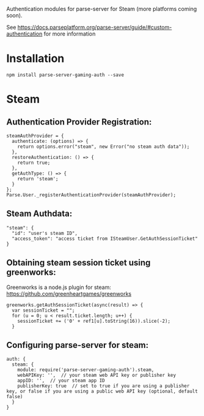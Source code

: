 Authentication modules for parse-server for Steam (more platforms coming soon).

See https://docs.parseplatform.org/parse-server/guide/#custom-authentication for more information 

# Installation

`npm install parse-server-gaming-auth --save`

# Steam

## Authentication Provider Registration:

```
steamAuthProvider = {
  authenticate: (options) => {
    return options.error("steam", new Error("no steam auth data"));
  },
  restoreAuthentication: () => {
    return true;
  },
  getAuthType: () => {
    return 'steam';
  }
};
Parse.User._registerAuthenticationProvider(steamAuthProvider);
```

## Steam Authdata:
```
"steam": {
  "id": "user's steam ID",
  "access_token": "access ticket from ISteamUser.GetAuthSessionTicket"
}
```

## Obtaining steam session ticket using greenworks:

Greenworks is a node.js plugin for steam:
https://github.com/greenheartgames/greenworks

```
greenworks.getAuthSessionTicket(async(result) => {  
  var sessionTicket = "";
  for (u = 0; u < result.ticket.length; u++) {
    sessionTicket += ('0' + ref1[u].toString(16)).slice(-2);
  }
```


## Configuring parse-server for steam:

```
auth: {
  steam: {
    module: require('parse-server-gaming-auth').steam,
    webAPIKey: '',  // your steam web API key or publisher key
    appID: '',  // your steam app ID
    publisherKey: true  // set to true if you are using a publisher key, or false if you are using a public web API key (optional, default false)
  }
}
```
